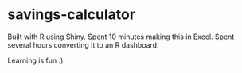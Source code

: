 # savings-calculator

Built with R using Shiny. Spent 10 minutes making this in Excel. Spent several 
hours converting it to an R dashboard.

Learning is fun :)